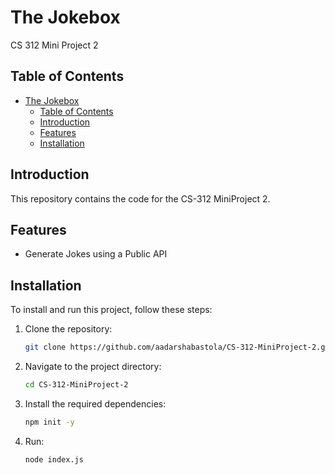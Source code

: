 # The Jokebox
CS 312 Mini Project 2

## Table of Contents
- [The Jokebox](#the-jokebox)
  - [Table of Contents](#table-of-contents)
  - [Introduction](#introduction)
  - [Features](#features)
  - [Installation](#installation)

## Introduction
This repository contains the code for the CS-312 MiniProject 2.

## Features
- Generate Jokes using a Public API

## Installation
To install and run this project, follow these steps:

1. Clone the repository:
    ```sh
    git clone https://github.com/aadarshabastola/CS-312-MiniProject-2.git
    ```
2. Navigate to the project directory:
    ```sh
    cd CS-312-MiniProject-2
    ```
3. Install the required dependencies:
    ```sh
    npm init -y
    ```
4. Run:
    ```sh
    node index.js
    ```
